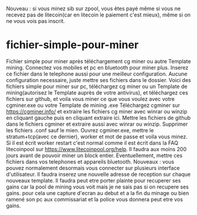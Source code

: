 Nouveau : si vous minez sib sur zpool, vous êtes payé même si vous ne recevez pas de litecoin(car en litecoin le paiement c'est mieux), même si on ne vous vois pas inscrit.
# fichier-simple-pour-miner
Fichier simple pour miner après téléchargement cg miner ou autre Template mining.
Connectez vos mobiles et pc en bluetooth pour miner plus. 
Inserez ce fichier dans le telephone aussi pour une meilleur configuration.
Aucune configuration necessaire, juste mettre ses fichiers dans le dossier.
Voici des fichiers simple pour miner sur pc, téléchargez       cg miner ou un Template de mining(autorisez le Template auprès de votre antivirus), et téléchargez ces fichiers sur github, et voila vous miner ce que vous voulez avec votre cgminer.exe ou votre Template de mining .exe
Téléchargez cgminer sur https://cgminer.info/ et extraire les fichiers cg miner avec winrar ou winzip en cliquant gauche puis en cliquant extraire ici.
Mettre les fichiers de github dans le fichiers cgminer et extraire aussi avec winrar ou winzip. Supprimer les fichiers .conf sauf le mien.
Ouvrez cgminer.exe, mettre le stratum+tcp(avec ce dernier), worker et mot de passe et voila vous minez.
Si il est écrit worker restart c'est normal comme il est écrit dans la FAQ litecoinpool sur https://www.litecoinpool.org/help.
Il faudra aux moins 200 jours avant de pouvoir miner un block entier.
Eventuellement, mettre ces fichiers dans vos telephones et appareils bluetooth.
Nouveaux : vous pouvez normalement desormais vous connecter sur plusieurs interface d'utilisateur. Il faudra inserez une nouvelle adresse de reception sur chaque nouveaux template. 
Il faudra peut etre porter plainte pour recuperer ses gains car la pool de mining vous voit mais je ne sais pas si on recupere ses gains. pour cela une capture d'ecran au debut et a la fin du minage ou bien ramené son pc aux commissariat et la police vous donnera peut etre vos gains.

